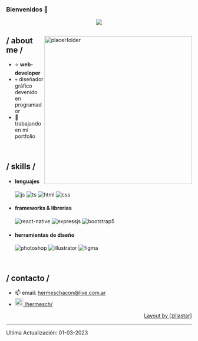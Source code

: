 ### Bienvenidos 👋

<p align = center ><img src="https://i.imgur.com/j70CniH.png"> </p>

<div>

<img align="right" width="400" alt="placeHolder" src="https://i.imgur.com/drXKDCo.png"/>

<h2> / about me /</h2>
  
- ⭐ **web-developer**
- 💀  diseñador gráfico devenido en programador
- 👾  trabajando en mi portfolio
<br/>
  
<h2> / skills / </h2>
  
- <h4> lenguajes </h4>
  <img src = "https://img.shields.io/badge/JavaScript-323330?style=for-the-badge&logo=javascript&logoColor=F7DF1E" alt = "js" />
  <img src = "https://img.shields.io/badge/TypeScript-007ACC?style=for-the-badge&logo=typescript&logoColor=white" alt = "ts" />
  <img src = "https://img.shields.io/badge/HTML5-E34F26?style=for-the-badge&logo=html5&logoColor=white" alt = "html" />
  <img src = "https://img.shields.io/badge/CSS3-1572B6?style=for-the-badge&logo=css3&logoColor=white" alt = "css" />
    
- <h4> frameworks & librerias </h4>
  <img src = "https://img.shields.io/badge/react_native-%2320232a.svg?style=for-the-badge&logo=react&logoColor=%2361DAFB" alt = "react-native" />
  <img src = "https://img.shields.io/badge/express.js-%23404d59.svg?style=for-the-badge&logo=express&logoColor=%2361DAFB" alt = "expressjs" />
  <img src = "https://img.shields.io/badge/bootstrap-%23563D7C.svg?style=for-the-badge&logo=bootstrap&logoColor=white" alt = "bootstrap5" />
  
- <h4> herramientas de diseño </h4>
  <img src = "https://img.shields.io/badge/adobe%20photoshop-%2331A8FF.svg?style=for-the-badge&logo=adobe%20photoshop&logoColor=white" alt = "photoshop" />
  <img src = "https://img.shields.io/badge/adobe%20illustrator-%23FF9A00.svg?style=for-the-badge&logo=adobe%20illustrator&logoColor=white" alt = "illustrator" />
  <img src = "https://img.shields.io/badge/figma-%23F24E1E.svg?style=for-the-badge&logo=figma&logoColor=white" alt = "figma" />
 <br/>
  
<h2> / contacto / </h2>

  - 📫 email: hermeschacon@live.com.ar
  - <a href="https://www.linkedin.com/in/hermesch/"><img width="22px" src="https://raw.githubusercontent.com/peterthehan/peterthehan/master/assets/linkedin.svg" /> /hermesch/
</a>
  
<div align="right">
<a href="https://github.com/zillastar">Layout by [zillastar]</a>
  </div>
  </div>

------
Ultima Actualización: 01-03-2023


